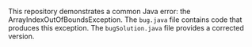 This repository demonstrates a common Java error: the ArrayIndexOutOfBoundsException. The `bug.java` file contains code that produces this exception. The `bugSolution.java` file provides a corrected version.